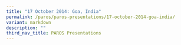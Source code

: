 ```yaml
---
title: "17 October 2014: Goa, India"
permalink: /paros/paros-presentations/17-october-2014-goa-india/
variant: markdown
description: ""
third_nav_title: PAROS Presentations
---
```

